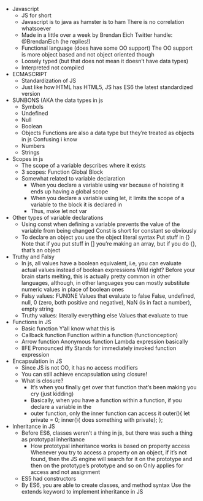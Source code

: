*  Javascript
    * JS for short 
    * Javascript is to java as hamster is to ham  There is no correlation whatsoever
    *  Made in a little over a week by Brendan Eich Twitter handle: @BrendanEich (he replies!) 
    * Functional language (does have some OO support) The OO support is more object based and not object oriented though
    * Loosely typed (but that does not mean it doesn’t have data types)
    * Interpreted not compiled 
* ECMASCRIPT
    * Standardization of JS 
    * Just like how HTML has HTML5, JS has ES6 the latest standardized version
* SUNBONS (AKA the data types in js
    * Symbols 
    * Undefined 
    * Null 
    * Boolean
    * Objects Functions are also a data type but they’re treated as objects in js Confusing i know 
    * Numbers 
    * Strings
* Scopes in js
    * The scope of a variable describes where it exists
    *  3 scopes: Function Global Block  
    * Somewhat related to variable declaration
        * When you declare a variable using var because of hoisting it ends up having a global scope
        * When you declare a variable using let, it limits the scope of a variable to the block it is declared in 
        * Thus, make let not var
* Other types of variable declarations
    * Using const when defining a variable prevents the value of the variable from being changed Const is short for constant so obviously 
    * To declare an object you use the object literal syntax  Put stuff in {} Note that if you put stuff in [] you’re making an array, but if you do {}, that’s an object
* Truthy and Falsy
    * In js, all values have a boolean equivalent, i.e, you can evaluate actual values instead of boolean expressions Wild right? Before your brain starts melting, this is actually pretty common in other languages, although, in other languages you can mostly substitute numeric values in place of boolean ones  
    * Falsy values: FUN0NE  Values that evaluate to false False, undefined, null, 0 (zero, both positive and negative), NaN (is in fact a number), empty string 
    * Truthy values: literally everything else Values that evaluate to true
* Functions in JS
    * Basic function Y’all know what this is
    * Callback function Function within a function (functionception) 
    * Arrow function Anonymous function Lambda expression basically 
    * IIFE Pronounced iffy Stands for immediately invoked function expression
* Encapsulation in JS
    * Since JS is not OO, it has no access modifiers 
    * You can still achieve encapsulation using closure!  
    * What is closure? 
        * It’s when you finally get over that function that’s been making you cry (just kidding)
        * Basically, when you have a function within a function, if you declare a variable in the
        * outer function, only the inner function can access it outer(){ let private = 0; inner(){ does something with private}; };
* Inheritance in JS
    * Before ES6, classes weren’t a thing in js, but there was such a thing as prototypal inheritance
        * How prototypal inheritance works is based on property access Whenever you try to access a property on an object, if it’s not found, then the JS engine will search for it on the prototype and then on the prototype’s prototype and so on Only applies for access and not assignment 
    * ES5 had constructors 
    * By ES6, you are able to create classes, and method syntax Use the extends keyword to implement inheritance in JS